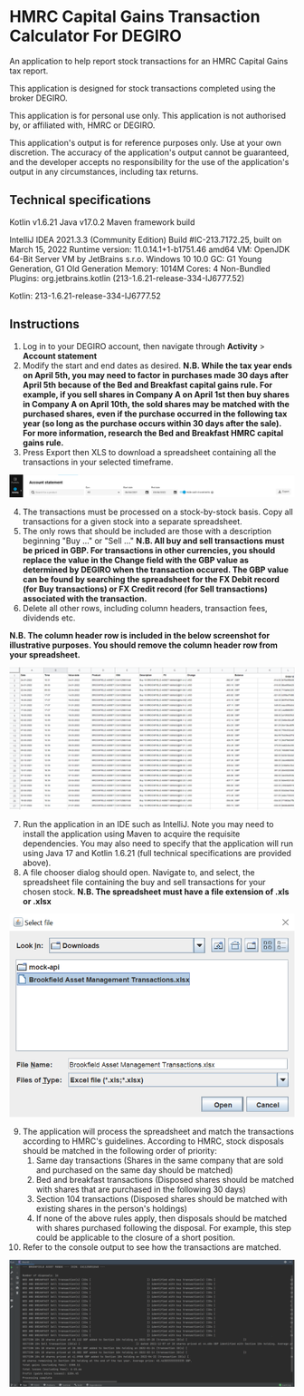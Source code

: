 # HMRC Capital Gains Transaction Calculator For DEGIRO
An application to help report stock transactions for an HMRC Capital Gains tax report.

This application is designed for stock transactions completed using the broker DEGIRO.

This application is for personal use only.
This application is not authorised by, or affiliated with, HMRC or DEGIRO.

This application's output is for reference purposes only. Use at your own discretion.
The accuracy of the application's output cannot be guaranteed, and the developer accepts no responsibility for the use of the application's output in any circumstances, including tax returns.

## Technical specifications

Kotlin v1.6.21
Java v17.0.2
Maven framework build

IntelliJ IDEA 2021.3.3 (Community Edition)
Build #IC-213.7172.25, built on March 15, 2022
Runtime version: 11.0.14.1+1-b1751.46 amd64
VM: OpenJDK 64-Bit Server VM by JetBrains s.r.o.
Windows 10 10.0
GC: G1 Young Generation, G1 Old Generation
Memory: 1014M
Cores: 4
Non-Bundled Plugins:
org.jetbrains.kotlin (213-1.6.21-release-334-IJ6777.52)

Kotlin: 213-1.6.21-release-334-IJ6777.52

## Instructions

1. Log in to your DEGIRO account, then navigate through **Activity** > **Account statement**
2. Modify the start and end dates as desired. **N.B. While the tax year ends on April 5th, you may need to factor in purchases made 30 days after April 5th because of the Bed and Breakfast capital gains rule. For example, if you sell shares in Company A on April 1st then buy shares in Company A on April 10th, the sold shares may be matched with the purchased shares, even if the purchase occurred in the following tax year (so long as the purchase occurs within 30 days after the sale). For more information, research the Bed and Breakfast HMRC capital gains rule.**
3. Press Export then XLS to download a spreadsheet containing all the transactions in your selected timeframe.

![Degiro Account Statement](images/degiro_account_statement.png "DEGIRO Account Statement")

4. The transactions must be processed on a stock-by-stock basis. Copy all transactions for a given stock into a separate spreadsheet.
5. The only rows that should be included are those with a description beginning "Buy ..." or "Sell ..." **N.B. All buy and sell transactions must be priced in GBP. For transactions in other currencies, you should replace the value in the Change field with the GBP value as determined by DEGIRO when the transaction occured. The GBP value can be found by searching the spreadsheet for the FX Debit record (for Buy transactions) or FX Credit record (for Sell transactions) associated with the transaction.**
6. Delete all other rows, including column headers, transaction fees, dividends etc.

**N.B. The column header row is included in the below screenshot for illustrative purposes. You should remove the column header row from your spreadsheet.**

![Example Stock Transactions](images/example_stock_transactions.png "Example Stock Transactions")

7. Run the application in an IDE such as IntelliJ. Note you may need to install the application using Maven to acquire the requisite dependencies. You may also need to specify that the application will run using Java 17 and Kotlin 1.6.21 (full technical specifications are provided above).
8. A file chooser dialog should open. Navigate to, and select, the spreadsheet file containing the buy and sell transactions for your chosen stock. **N.B. The spreadsheet must have a file extension of .xls or .xlsx**

![Select Spreadsheet](images/select_spreadsheet.png "Select Spreadsheet")

9. The application will process the spreadsheet and match the transactions according to HMRC's guidelines. According to HMRC, stock disposals should be matched in the following order of priority:
   1. Same day transactions (Shares in the same company that are sold and purchased on the same day should be matched)
   2. Bed and breakfast transactions (Disposed shares should be matched with shares that are purchased in the following 30 days)
   3. Section 104 transactions (Disposed shares should be matched with existing shares in the person's holdings)
   4. If none of the above rules apply, then disposals should be matched with shares purchased following the disposal. For example, this step could be applicable to the closure of a short position.
10. Refer to the console output to see how the transactions are matched.

![Application Console Output](images/application_console_output.png "Application Console Output")
